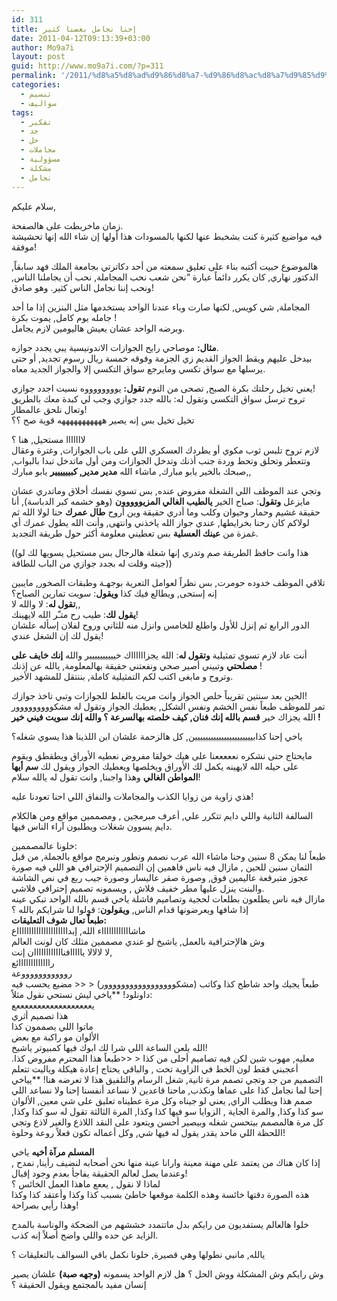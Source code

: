 ```yaml
---
id: 311
title: إحنا نجامل بعضنا كثير
date: 2011-04-12T09:13:39+03:00
author: Mo9a7i
layout: post
guid: http://www.mo9a7i.com/?p=311
permalink: '/2011/%d8%a5%d8%ad%d9%86%d8%a7-%d9%86%d8%ac%d8%a7%d9%85%d9%84-%d8%a8%d8%b9%d8%b6%d9%86%d8%a7-%d9%83%d8%ab%d9%8a%d8%b1/'
categories:
  - تنسيم
  - سواليف
tags:
  - تفكير
  - جد
  - حل
  - مجاملات
  - مسؤولية
  - مشكلة
  - نجامل
---
```

سلام عليكم,

زمان ماخربطت على هالصفحة.  
فيه مواضيع كثيرة كنت بشخبط عنها لكنها بالمسودات هذا أولها إن شاء الله إنها تحشيشة موفقة!

هالموضوع حبيت أكتبه بناء على تعليق سمعته من أحد دكاترتي بجامعة الملك فهد سابقاً, الدكتور نهاري, كان يكرر دائماً عبارة &#8220;نحن شعب نحب المجاملة, نحب أن يجاملنا الناس, ونحب إننا نجامل الناس كثير. وهو صادق!

المجاملة, شي كويس, لكنها صارت وباء عندنا الواحد يستخدمها مثل البنزين إذا ما أحد جامله يوم كامل, يموت بكرة !  
وبرضه الواحد عشان يعيش هاليومين لازم يجامل.

**مثال:** موصاحي رايح الجوازات الاندونيسية يبي يجدد جوازه.  
بيدخل عليهم ويقط الجواز القديم زي الجزمة وفوقه خمسة ريال رسوم تجديد, أو حتى يرسلها مع سواق تكسي ومايرجع سواق التكسي إلا والجواز الجديد معاه.

يعني تخيل رحلتك بكرة الصبح, تصحى من النوم **تقول:** يووووووووه نسيت اجدد جوازي!  
تروح ترسل سواق التكسي وتقول له: بالله جدد جوازي وجب لي كبدة معك بالطريق وتعال نلحق عالمطار!  
تخيل تخيل بس إنه يصير هههههههههههه قوية صح ؟؟

لااااااا مستحيل, هنا ؟  
لازم تروح تلبس ثوب مكوي أو يطردك العسكري اللي على باب الجوازات, وغترة وعقال وتتعطر وتحلق وتحط وردة جنب أذنك وتدخل الجوازات ومن أول ماتدخل تبدا بالبواب, صبحك بالخير يابو مبارك, ماشاء الله **مدير مدير, كبيييييير** يابو مبارك,,

وتجي عند الموظف اللي الشغلة مفروض عنده, بس تسوي نفسك أخلاق وماتدري عشان مايزعل **وتقول**: صباح الخير **يالطيب الغالي المزيووووون** (وهو خشمه كبر الدباسة), أنا حقيقة غشيم وحمار وحيوان وكلب وما أدري حقيقة وين أروح **طال عمرك** حنا لولا الله ثم لولاكم  كان رحنا بخرايطها, عندي جواز الله ياخذني وانتهى, وأنت الله يطول عمرك أي غمزة من **عينك العسلية** بس تعطيني معلومة أكثر حول طريقة التجديد.

((هذا وانت حافظ الطريقة صم وتدري إنها شغلة هالرجال بس مستحيل يسويها لك لو جيته وقلت له بجدد جوازي من الباب للطاقة))

تلاقي الموظف خدوده حومرت, بس نظراً لعوامل التعرية بوجهـة وطبقات الصخور, مايبين إنه إستحى, ويطالع فيك كذا **ويقول**: سويت تمارين الصباح؟  
**تقول له**: لا والله لا,,  
**يقول لك**: طيب رح متـّر الله لايهينك!  
الدور الرابع ثم إنزل للأول واطلع للخامس وانزل منه للثاني وروح لفلان إسأله علشان يقول لك إن الشغل عندي!

أنت عاد لازم تسوي تمثيلية **وتقول له**: الله يجزااااااك خيييييييييير والله **إنك خايف على مصلحتي** وتبيني أصير صحي ونفعتني حقيقة بهالمعلومة, يالله عن إذنك !  
وتروح و  مابغى اكتب لكم التمثيلية كاملة, بننتقل للمشهد الأخير.

الحين بعد سنتين تقريباً خلص الجواز وانت مريت بالغلط للجوازات وتبي تاخذ جوازك!  
تمر للموظف طبعاً نفس الخشم ونفس الشكل, يعطيك الجواز وتقول له مشكووووووووور الله يجزاك خير **قسم بالله إنك فنان, كيف خلصته بهالسرعة ؟ والله إنك سويت فيني خير !**

ياخي إحنا كذابيييييييييييييييييييييين, كل هالزحمة علشان ابن اللذينا هذا يسوي شغله؟

مايحتاج حتى نشكره نعععععنا على هيك خولقا مفروض نعطيه الأوراق ويطقطق ويقوم على حيله الله لايهينه يكمل لك الأوراق ويخلصها ويعطيك الجواز ويقول لك **سم أيها المواطن الغالي** وهذا واجبنا, وانت تقول له يالله سلام!

هذي زاوية من زوايا الكذب والمجاملات والنفاق اللي احنا تعودنا عليه!

السالفة الثانية واللي دايم تتكرر علي, أعرف مبرمجين , ومصممين مواقع ومن هالكلام دايم يسوون شغلات ويطلبون آراء الناس فيها.

خلونا عالمصممين:  
طبعاً لنا يمكن 8 سنين وحنا ماشاء الله عرب نصمم ونطور ونبرمج مواقع بالجملة, من قبل الثمان سنين للحين , مازال فيه ناس فاهمين إن التصميم الإحترافي هو اللي فيه صورة عجوز متبرقعة عاليمين فوق, وصورة صقر عاليسار وصورة جيب ربع في نص الشاشة والبنت ينزل عليها مطر خفيف فلاش , ويسمونه تصميم إحترافي فلاشي.  
مازال فيه ناس يطلعون بطلعات لحجية وتصاميم فاشلة ياخي قسم بالله الواحد تبكي عينه إذا شافها ويعرضونها قدام الناس, **ويقولون**: قولوا لنا شرايكم بالله ؟  
**طبعاً تعال شوف التعليقات:**  
ماشااااااااااااء الله, إبداااااااااااااااااااااع  
وش هالإحترافية بالعمل, ياشيخ لو عندي مصممين مثلك كان لونت العالم  
لا لالالا يااااافناااااااااااان إنت,  
رااااااااااااائع  
روووووووووووعة  
طبعاً يجيك واحد شاطح كذا وكاتب (مشكووووووووووووووووور) < << مضيع يحسب فيه داونلود! **ياخي ليش نستحي نقول مثلاً:  
يععععععععععععععععععع  
هذا تصميم أثري  
ماتوا اللي يصممون كذا  
الألوان مو راكبة مع بعض  
الله يلعن الساعة اللي شرا لك ابوك فيها كمبيوتر ياشيخ!  
معليه, مهوب شين لكن فيه تصاميم أحلى من كذا < <<طبعاً هذا المحترم مفروض كذا. أعجبني فقط لون الخط في الزاوية تحت , والباقي يحتاج إعادة هيكلة وياليت تتعلم التصميم من جد وتجي تصمم مرة ثانية, شغل الرسام والتلفيق هذا لا تعرضه هنا! **يياخي إحنا لما نجامل كذا على عماها ونكذب, ماحنا قاعدين لا نساعد أنفسنا إحنا ولا نساعد اللي صمم هذا ويطلب الراي, يعني لو جيناه وكل مرة عطيناه تعليق على شي معين, الألوان سو كذا وكذا, والمرة الجاية , الزوايا سو فيها كذا وكذا, المرة الثالثة تقول له سو كذا وكذا, كل مرة هالمصمم بيتحسن شغله وبيصير أحسن ويتعود على النقد اللاذع والغير لاذع وتجي اللحظة اللي ماحد يقدر يقول له فيها شي, وكل أعماله تكون فعلاً روعة وحلوة!

**المسلم مرآة أخيه** ياخي  
إذا كان هناك من يعتمد على مهنة معينة وارانا عينة منها نحن أصحابه لنضيف رأينا, نمدح , وعندما يصل لعالم الحقيقة يفاجأ بعدم وجود إقبال!  
لماذا لا نقول , يععع ماهذا العمل الخائس ؟  
هذه الصورة دقتها خائسة وهذه الكلمة موقعها خاطئ بسبب كذا وكذا وأعتقد كذا وكذا وهذا رأيي بصراحة!

خلوا هالعالم يستفديون من رايكم بدل ماتتمدد خششهم من الضحكة والوناسة بالمدح الزايد عن حده واللي واضح أصلاً إنه كذب.

يالله, مانبي نطولها وهي قصيرة, خلونا نكمل باقي السوالف بالتعليقات ؟

وش رايكم وش المشكلة ووش الحل ؟ هل لازم الواحد يسمونه **(وجهه صبة)** علشان يصير إنسان مفيد بالمجتمع ويقول الحقيقة ؟
